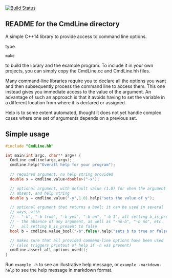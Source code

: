 [![Build Status](https://img.shields.io/github/actions/workflow/status/gavinsalam/CmdLine/CI.yml?label=build&logo=github&style=flat-square)](https://github.com/gavinsalam/CmdLine/actions/workflows/CI.yml)

README for the CmdLine directory
--------------------------------

A simple C++14 library to provide access to command line options.

type 

    make 

to build the library and the example program. To include it in your
own projects, you can simply copy the CmdLine.cc and CmdLine.hh
files. 

Many command-line libraries require you to declare all the options you
want and then subsequently process the command line to access them. This one
instead gives you immediate access to the value of the argument.  An
advantage of such an approach is that it avoids having to set the
variable in a different location from where it is declared or assigned.

Help is to some extent automated, thought it does not
yet handle complex cases where one set of arguments depends on a
previous set. 

## Simple usage

```c++
#include "CmdLine.hh"

int main(int argc, char** argv) {
  CmdLine cmdline(argc,argv);
  cmdline.help("Overall help for your program");
  
  // required argument, no help string provided
  double x = cmdline.value<double>("-x");

  // optional argument, with default value (1.0) for when the argument is
  // absent, and help string
  double y = cmdline.value("-y",1.0).help("sets the value of y");

  // optional argument that returns a bool; it can be used in several
  // ways, with
  // - "-b", "-b true", "-b yes", "-b on", "-b 1", all setting b_is_present to true
  // - the absence of any argument, as well as "-no-b", "-b no", etc.
  //   all setting b_is_present to false
  bool b = cmdline.value_bool("-b",false).help("sets b to true or false");

  // makes sure that all provided command-line options have been used
  // (also triggers printout of help if -h was present)
  cmdline.assert_all_options_used();
}
```

Run `example -h` to see an illustrative help message, or 
`example -markdown-help` to see the help message in markdown format.